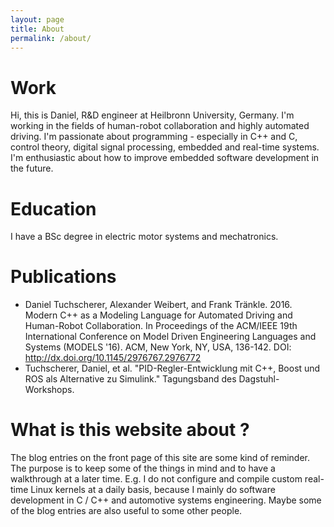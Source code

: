 ```yaml
---
layout: page
title: About
permalink: /about/
---
```


# Work

Hi, this is Daniel, R&D engineer at Heilbronn University, Germany. I'm working in the fields of human-robot collaboration and highly automated driving. I'm passionate about programming - especially in C++ and C, control theory, digital signal processing, embedded and real-time systems. I'm enthusiastic about how to improve embedded software development in the future.

# Education

I have a BSc degree in electric motor systems and mechatronics.

# Publications

* Daniel Tuchscherer, Alexander Weibert, and Frank Tränkle. 2016. Modern C++ as a Modeling Language for Automated Driving and Human-Robot Collaboration. In Proceedings of the ACM/IEEE 19th International Conference on Model Driven Engineering Languages and Systems (MODELS '16). ACM, New York, NY, USA, 136-142. DOI: http://dx.doi.org/10.1145/2976767.2976772
* Tuchscherer, Daniel, et al. "PID-Regler-Entwicklung mit C++, Boost und ROS als Alternative zu Simulink." Tagungsband des Dagstuhl-Workshops.

# What is this website about ?

The blog entries on the front page of this site are some kind of reminder. The purpose is to keep some of the things in mind and to have a walkthrough at a later time. E.g. I do not configure and compile custom real-time Linux kernels at a daily basis, because I mainly do software development in C / C++ and automotive systems engineering. Maybe some of the blog entries are also useful to some other people.
